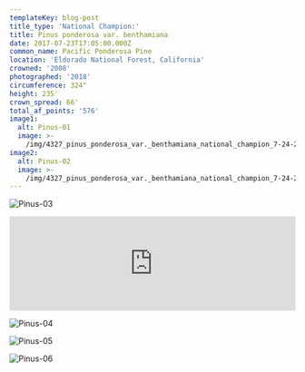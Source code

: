 ```yaml
---
templateKey: blog-post
title_type: 'National Champion:'
title: Pinus ponderosa var. benthamiana
date: 2017-07-23T17:05:00.000Z
common_name: Pacific Ponderosa Pine
location: 'Eldorado National Forest, California'
crowned: '2008'
photographed: '2018'
circumference: 324"
height: 235'
crown_spread: 66'
total_af_points: '576'
image1:
  alt: Pinus-01
  image: >-
    /img/4327_pinus_ponderosa_var._benthamiana_national_champion_7-24-2018_american_forests_brian_kelley_canopy.jpg
image2:
  alt: Pinus-02
  image: >-
    /img/4327_pinus_ponderosa_var._benthamiana_national_champion_7-24-2018_american_forests_brian_kelley_horizontal.jpg
---
```

![Pinus-03](/img/4327_pinus_ponderosa_var._benthamiana_national_champion_7-24-2018_american_forests_brian_kelley_trunk.jpg)

<iframe width="100%" height="166" scrolling="no" frameborder="no" allow="autoplay" src="https://w.soundcloud.com/player/?url=https%3A//api.soundcloud.com/tracks/602497242&color=%23ff5500&auto_play=false&hide_related=false&show_comments=true&show_user=true&show_reposts=false&show_teaser=true"></iframe>

![Pinus-04](/img/4327_pinus_ponderosa_var._benthamiana_national_champion_7-24-2018_american_forests_brian_kelley_for_scale.jpg)


![Pinus-05](/img/4327_pinus_ponderosa_var._benthamiana_national_champion_7-24-2018_american_forests_brian_kelley_self.jpg)

![Pinus-06](/img/4327_pinus_ponderosa_var._benthamiana_national_champion_7-24-2018_american_forests_brian_kelley_needle.jpg)
